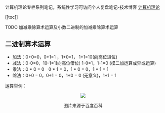 计算机理论专栏系列笔记，系统性学习可访问个人复盘笔记-技术博客 [计算机理论 ](https://review-notes.top/algorithm/computer-theory)

[[toc]]

TODO 加减乘除算术运算及小数二进制的加减乘除算术运算

## 二进制算术运算
- 加法：0+0=0，0+1=1 ，1+0=1， 1+1=10(向高位进位)
- 减法：0-0=0，10-1=1(向高位借位) 1-0=1，1-1=0 (模二加运算或异或运算) 
- 乘法：0 * 0 = 0　0 * 1 = 0，1 * 0 = 0，1 * 1 = 1 
- 除法：0÷0 = 0，0÷1 = 0，1÷0 = 0 (无意义)，1÷1 = 1 

运算举例：
<div align="center">
    <img src="https://blog-review-notes.oss-cn-beijing.aliyuncs.com/algorithm/computer-theory/_images/二进制算术运算示例.png">
    <p>图片来源于百度百科</p>
</div>
